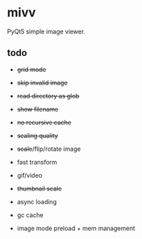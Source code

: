 # mivv

PyQt5 simple image viewer.

## todo

* ~~grid mode~~

* ~~skip invalid image~~

* ~~read directory as glob~~

* ~~show filename~~

* ~~no recursive cache~~

* ~~scaling quality~~

* ~~scale~~/flip/rotate image

* fast transform

* gif/video

* ~~thumbnail scale~~

* async loading

* gc cache

* image mode preload + mem management
